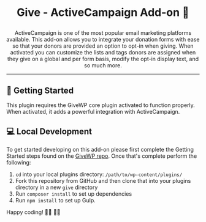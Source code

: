 <h1><p align="center"> Give - ActiveCampaign Add-on 📧 </p></h1>

<p align="center">ActiveCampaign is one of the most popular email marketing platforms available. This add-on allows you to integrate your donation forms with ease so that your donors are provided an option to opt-in when giving. When activated you can customize the lists and tags donors are assigned when they give on a global and per form basis, modify the opt-in display text, and so much more.</p>

---

## 🌱 Getting Started 

This plugin requires the GiveWP core plugin activated to function properly. When activated, it adds a powerful integration with ActiveCampaign. 

## 💻 Local Development 

To get started developing on this add-on please first complete the Getting Started steps found on the [GiveWP repo](https://github.com/impress-org/givewp#-getting-started). Once that's complete perform the following:

1. `cd` into your local plugins directory: `/path/to/wp-content/plugins/`
2. Fork this repository from GitHub and then clone that into your plugins directory in a new `give` directory
3. Run `composer install` to set up dependencies
4. Run `npm install` to set up Gulp.


Happy coding! 👩‍💻 👨‍💻  


